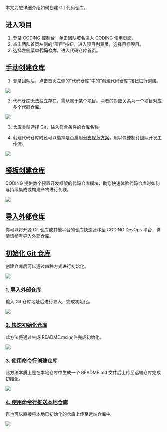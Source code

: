 本文为您详细介绍如何创建 Git 代码仓库。

## 进入项目

1. 登录 [CODING 控制台](https://console.cloud.tencent.com/coding)，单击团队域名进入 CODING 使用页面。
2. 点击团队首页左侧的“项目”按钮，进入项目列表页，选择目标项目。
3. 选择左侧菜单**代码仓库**，进入代码仓库首页。

## [手动创建仓库](#manual)

1.  登录团队后，点击首页左侧的“代码仓库”中的“创建代码仓库”按钮进行创建。

![](https://help-assets.codehub.cn/enterprise/20220909180006.png)

2.  代码仓库无法独立存在，需从属于某个项目。两者的对应关系为一个项目对应多个代码仓库。

![](https://help-assets.codehub.cn/enterprise/20220909180313.png)

3.  仓库类型选择 Git，输入符合条件的仓库名称。

4.  创建代码仓库时还可以选择是否启用[分支规范方案](/docs/repo/security/rule.html)，用以快速制订团队开发工作流。

![](https://help-assets.codehub.cn/enterprise/20220808144156.png)

## [模板创建仓库](#template-create)

CODING 提供数个预置开发框架的代码仓库模块，助您快速体验代码仓库时如何与持续集成或构建产物进行关联。

![](https://help-assets.codehub.cn/enterprise/20220808150007.png)

## [导入外部仓库](#import-create)

你可以将开源 Git 仓库或其他平台的仓库快速迁移至 CODING DevOps 平台，详情请参考[导入外部仓库](/docs/repo/sync-relate.html)。

## [初始化 Git 仓库](#init)

创建仓库后可以通过四种方式进行初始化。

![](https://help-assets.codehub.cn/enterprise/20220425113155.png)

### [1.  导入外部仓库](#1)

  输入 Git 仓库地址后进行导入，完成初始化。

![](https://help-assets.codehub.cn/enterprise/20220425113237.png)

### [2.  快速初始化仓库](#2)

  此方法将通过生成 README.md 文件完成初始化。

![](https://help-assets.codehub.cn/enterprise/20220425113427.png)

### [3.  使用命令行创建仓库](#3)

  此方法本质上是在本地仓库中生成一个 README.md 文件后上传至远端仓库完成初始化。

![](https://help-assets.codehub.cn/enterprise/20220425113513.png)

### [4.  使用命令行推送本地仓库](#4)

  您也可以直接将本地已初始化的仓库上传至远端仓库中。

![](https://help-assets.codehub.cn/enterprise/20220419200225.png)
